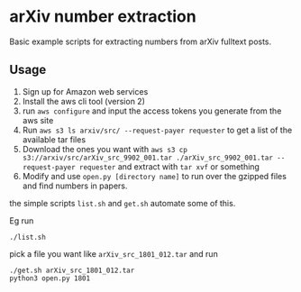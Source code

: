 arXiv number extraction
=======================

Basic example scripts for extracting numbers from arXiv fulltext posts.

Usage
-----


1. Sign up for Amazon web services
2. Install the aws cli tool (version 2)
3. run `aws configure` and input the access tokens you generate from the aws site
4. Run `aws s3 ls arxiv/src/ --request-payer requester` to get a list of the available tar files
5. Download the ones you want with `aws s3 cp s3://arxiv/src/arXiv_src_9902_001.tar ./arXiv_src_9902_001.tar --request-payer requester` and extract with `tar xvf` or something
6. Modify and use `open.py [directory name]` to run over the gzipped files and find numbers in papers.

the simple scripts `list.sh` and `get.sh` automate some of this.

Eg run
```
./list.sh
```
pick a file you want like `arXiv_src_1801_012.tar` and run
```
./get.sh arXiv_src_1801_012.tar
python3 open.py 1801
```

